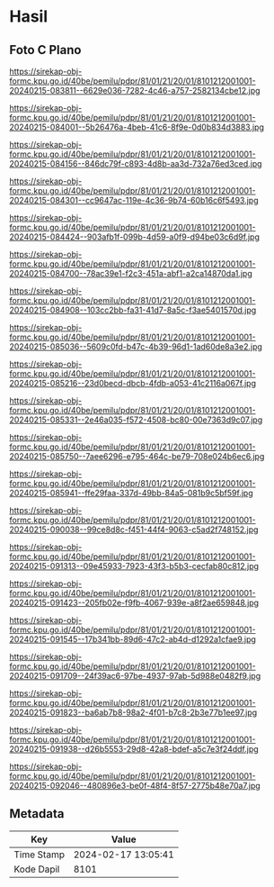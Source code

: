 # Hasil

## Foto C Plano

https://sirekap-obj-formc.kpu.go.id/40be/pemilu/pdpr/81/01/21/20/01/8101212001001-20240215-083811--6629e036-7282-4c46-a757-2582134cbe12.jpg

https://sirekap-obj-formc.kpu.go.id/40be/pemilu/pdpr/81/01/21/20/01/8101212001001-20240215-084001--5b26476a-4beb-41c6-8f9e-0d0b834d3883.jpg

https://sirekap-obj-formc.kpu.go.id/40be/pemilu/pdpr/81/01/21/20/01/8101212001001-20240215-084156--846dc79f-c893-4d8b-aa3d-732a76ed3ced.jpg

https://sirekap-obj-formc.kpu.go.id/40be/pemilu/pdpr/81/01/21/20/01/8101212001001-20240215-084301--cc9647ac-119e-4c36-9b74-60b16c6f5493.jpg

https://sirekap-obj-formc.kpu.go.id/40be/pemilu/pdpr/81/01/21/20/01/8101212001001-20240215-084424--903afb1f-099b-4d59-a0f9-d94be03c6d9f.jpg

https://sirekap-obj-formc.kpu.go.id/40be/pemilu/pdpr/81/01/21/20/01/8101212001001-20240215-084700--78ac39e1-f2c3-451a-abf1-a2ca14870da1.jpg

https://sirekap-obj-formc.kpu.go.id/40be/pemilu/pdpr/81/01/21/20/01/8101212001001-20240215-084908--103cc2bb-fa31-41d7-8a5c-f3ae5401570d.jpg

https://sirekap-obj-formc.kpu.go.id/40be/pemilu/pdpr/81/01/21/20/01/8101212001001-20240215-085036--5609c0fd-b47c-4b39-96d1-1ad60de8a3e2.jpg

https://sirekap-obj-formc.kpu.go.id/40be/pemilu/pdpr/81/01/21/20/01/8101212001001-20240215-085216--23d0becd-dbcb-4fdb-a053-41c2116a067f.jpg

https://sirekap-obj-formc.kpu.go.id/40be/pemilu/pdpr/81/01/21/20/01/8101212001001-20240215-085331--2e46a035-f572-4508-bc80-00e7363d9c07.jpg

https://sirekap-obj-formc.kpu.go.id/40be/pemilu/pdpr/81/01/21/20/01/8101212001001-20240215-085750--7aee6296-e795-464c-be79-708e024b6ec6.jpg

https://sirekap-obj-formc.kpu.go.id/40be/pemilu/pdpr/81/01/21/20/01/8101212001001-20240215-085941--ffe29faa-337d-49bb-84a5-081b9c5bf59f.jpg

https://sirekap-obj-formc.kpu.go.id/40be/pemilu/pdpr/81/01/21/20/01/8101212001001-20240215-090038--99ce8d8c-f451-44f4-9063-c5ad2f748152.jpg

https://sirekap-obj-formc.kpu.go.id/40be/pemilu/pdpr/81/01/21/20/01/8101212001001-20240215-091313--09e45933-7923-43f3-b5b3-cecfab80c812.jpg

https://sirekap-obj-formc.kpu.go.id/40be/pemilu/pdpr/81/01/21/20/01/8101212001001-20240215-091423--205fb02e-f9fb-4067-939e-a8f2ae659848.jpg

https://sirekap-obj-formc.kpu.go.id/40be/pemilu/pdpr/81/01/21/20/01/8101212001001-20240215-091545--17b341bb-89d6-47c2-ab4d-d1292a1cfae9.jpg

https://sirekap-obj-formc.kpu.go.id/40be/pemilu/pdpr/81/01/21/20/01/8101212001001-20240215-091709--24f39ac6-97be-4937-97ab-5d988e0482f9.jpg

https://sirekap-obj-formc.kpu.go.id/40be/pemilu/pdpr/81/01/21/20/01/8101212001001-20240215-091823--ba6ab7b8-98a2-4f01-b7c8-2b3e77b1ee97.jpg

https://sirekap-obj-formc.kpu.go.id/40be/pemilu/pdpr/81/01/21/20/01/8101212001001-20240215-091938--d26b5553-29d8-42a8-bdef-a5c7e3f24ddf.jpg

https://sirekap-obj-formc.kpu.go.id/40be/pemilu/pdpr/81/01/21/20/01/8101212001001-20240215-092046--480896e3-be0f-48f4-8f57-2775b48e70a7.jpg


## Metadata

| Key        | Value               |
| ---------- | ------------------- |
| Time Stamp | 2024-02-17 13:05:41 |
| Kode Dapil | 8101                |




